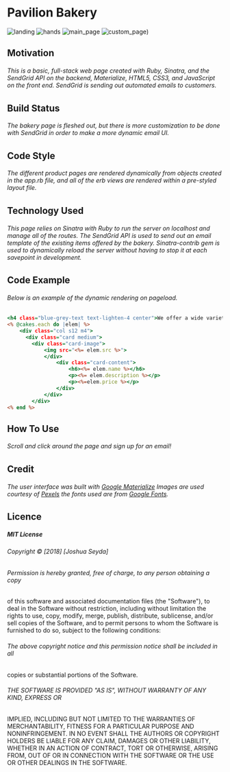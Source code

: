 # Pavilion Bakery
![landing]("public/photos/storefront_2.png")
![hands]("public/photos/banner.jpg")
![main_page]("public/photos/bakery1.png")
![custom_page]("public/photos/bakery.png"))
## Motivation
###### This is a basic, full-stack web page created with Ruby, Sinatra, and the SendGrid API on the backend, Materialize, HTML5, CSS3, and JavaScript on the front end. SendGrid is sending out automated emails to customers.
## Build Status
###### The bakery page is fleshed out, but there is more customization to be done with SendGrid in order to make a more dynamic email UI. 
## Code Style
###### The different product pages are rendered dynamically from objects created in the app.rb file, and all of the erb views are rendered within a pre-styled layout file.
## Technology Used
###### This page relies on Sinatra with Ruby to run the server on localhost and manage all of the routes. The SendGrid API is used to send out an email template of the existing items offered by the bakery. Sinatra-contrib gem is used to dynamically reload the server without having to stop it at each savepoint in development. 
## Code Example
###### Below is an example of the dynamic rendering on pageload.
```html.erb
<h4 class="blue-grey-text text-lighten-4 center">We offer a wide variety of cake and pie options to suit your sweet tooth!</h4>
<% @cakes.each do |elem| %>
    <div class="col s12 m4">
      <div class="card medium">
        <div class="card-image">
            <img src="<%= elem.src %>">
            </div>
                <div class="card-content">
                    <h6><%= elem.name %></h6>
                    <p><%= elem.description %></p>
                    <p><%=elem.price %></p>
                </div>
            </div>
        </div>
<% end %>
```
## How To Use
###### Scroll and click around the page and sign up for an email!
## Credit
###### The user interface was built with [Google Materialize](http://materializecss.com/) Images are used courtesy of [Pexels](https://www.pexels.com/) the fonts used are from [Google Fonts](https://fonts.google.com/). 
## Licence
##### MIT License

###### Copyright &copy; [2018] [Joshua Seyda]

###### Permission is hereby granted, free of charge, to any person obtaining a copy
of this software and associated documentation files (the "Software"), to deal
in the Software without restriction, including without limitation the rights
to use, copy, modify, merge, publish, distribute, sublicense, and/or sell
copies of the Software, and to permit persons to whom the Software is
furnished to do so, subject to the following conditions:

###### The above copyright notice and this permission notice shall be included in all
copies or substantial portions of the Software.

###### THE SOFTWARE IS PROVIDED "AS IS", WITHOUT WARRANTY OF ANY KIND, EXPRESS OR
IMPLIED, INCLUDING BUT NOT LIMITED TO THE WARRANTIES OF MERCHANTABILITY,
FITNESS FOR A PARTICULAR PURPOSE AND NONINFRINGEMENT. IN NO EVENT SHALL THE
AUTHORS OR COPYRIGHT HOLDERS BE LIABLE FOR ANY CLAIM, DAMAGES OR OTHER
LIABILITY, WHETHER IN AN ACTION OF CONTRACT, TORT OR OTHERWISE, ARISING FROM,
OUT OF OR IN CONNECTION WITH THE SOFTWARE OR THE USE OR OTHER DEALINGS IN THE
SOFTWARE.



